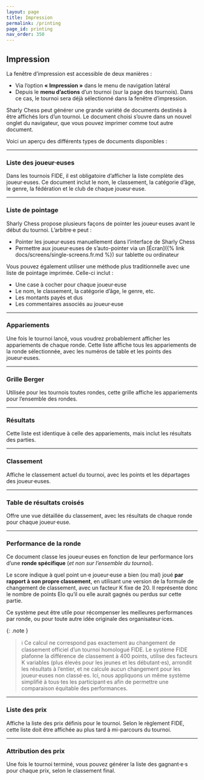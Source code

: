 ```yaml
---
layout: page
title: Impression
permalink: /printing
page_id: printing
nav_order: 350
---
```


## Impression

La fenêtre d’impression est accessible de deux manières :

- Via l’option **« Impression »** dans le menu de navigation latéral
- Depuis le **menu d’actions** d’un tournoi (sur la page des tournois). Dans ce cas, le tournoi sera déjà sélectionné dans la fenêtre d’impression.

Sharly Chess peut générer une grande variété de documents destinés à être affichés lors d’un tournoi.
Le document choisi s’ouvre dans un nouvel onglet du navigateur, que vous pouvez imprimer comme tout autre document.

Voici un aperçu des différents types de documents disponibles :

---

### Liste des joueur·euses

Dans les tournois FIDE, il est obligatoire d’afficher la liste complète des joueur·euses.
Ce document inclut le nom, le classement, la catégorie d’âge, le genre, la fédération et le club de chaque joueur·euse.

---

### Liste de pointage

Sharly Chess propose plusieurs façons de pointer les joueur·euses avant le début du tournoi. L’arbitre·e peut :

- Pointer les joueur·euses manuellement dans l’interface de Sharly Chess
- Permettre aux joueur·euses de s’auto-pointer via un [Écran]({% link docs/screens/single-screens.fr.md %}) sur tablette ou ordinateur

Vous pouvez également utiliser une méthode plus traditionnelle avec une liste de pointage imprimée. Celle-ci inclut :

- Une case à cocher pour chaque joueur·euse
- Le nom, le classement, la catégorie d’âge, le genre, etc.
- Les montants payés et dus
- Les commentaires associés au joueur·euse

---

### Appariements

Une fois le tournoi lancé, vous voudrez probablement afficher les appariements de chaque ronde.
Cette liste affiche tous les appariements de la ronde sélectionnée, avec les numéros de table et les points des joueur·euses.

---

### Grille Berger

Utilisée pour les tournois toutes rondes, cette grille affiche les appariements pour l’ensemble des rondes.

---

### Résultats

Cette liste est identique à celle des appariements, mais inclut les résultats des parties.

---

### Classement

Affiche le classement actuel du tournoi, avec les points et les départages des joueur·euses.

---

### Table de résultats croisés

Offre une vue détaillée du classement, avec les résultats de chaque ronde pour chaque joueur·euse.

---

### Performance de la ronde

Ce document classe les joueur·euses en fonction de leur performance lors d’une **ronde spécifique** (_et non sur l’ensemble du tournoi_).

Le score indique à quel point un·e joueur·euse a bien (ou mal) joué **par rapport à son propre classement**, en utilisant une version de la formule de changement de classement, avec un facteur K fixe de 20. Il représente donc le nombre de points Elo qu’il ou elle aurait gagnés ou perdus sur cette partie.

Ce système peut être utile pour récompenser les meilleures performances par ronde, ou pour toute autre idée originale des organisateur·ices.

{: .note }
> :information_source: Ce calcul ne correspond pas exactement au changement de classement officiel d’un tournoi homologué FIDE.
> Le système FIDE plafonne la différence de classement à 400 points, utilise des facteurs K variables (plus élevés pour les jeunes et les débutant⋅es), arrondit les résultats à l’entier, et ne calcule aucun changement pour les joueur·euses non classé·es.
> Ici, nous appliquons un même système simplifié à tous·tes les participant·es afin de permettre une comparaison équitable des performances.

---

### Liste des prix

Affiche la liste des prix définis pour le tournoi.
Selon le règlement FIDE, cette liste doit être affichée au plus tard à mi-parcours du tournoi.

---

### Attribution des prix

Une fois le tournoi terminé, vous pouvez générer la liste des gagnant·e·s pour chaque prix, selon le classement final.

